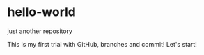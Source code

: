 # hello-world
just another repository

This is my first trial with GitHub, branches and commit!
Let's start!
